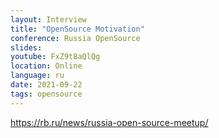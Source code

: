 ```yaml
---
layout: Interview
title: "OpenSource Motivation"
conference: Russia OpenSource
slides:
youtube: FxZ9t8aQlQg
location: Online
language: ru
date: 2021-09-22
tags: opensource
---
```


https://rb.ru/news/russia-open-source-meetup/

